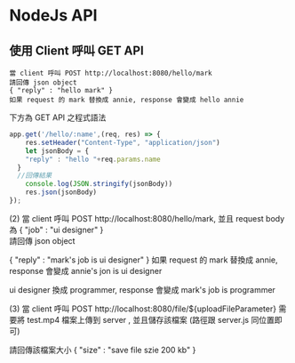 # NodeJs API

## 使用 Client 呼叫 GET API

```
當 client 呼叫 POST http://localhost:8080/hello/mark
請回傳 json object 
{ "reply" : "hello mark" }
如果 request 的 mark 替換成 annie, response 會變成 hello annie
```

下方為 GET API 之程式語法

```js
app.get('/hello/:name',(req, res) => {
	res.setHeader("Content-Type", "application/json")
	let jsonBody = {
    "reply" : "hello "+req.params.name
  }
  //回傳結果
	console.log(JSON.stringify(jsonBody))
	res.json(jsonBody)
});
```




(2) 當 client 呼叫 POST http://localhost:8080/hello/mark, 並且 request body 為 { "job" : "ui designer" }  
請回傳 json object 

{ "reply" : "mark's job is ui designer" }
如果 request 的 mark 替換成 annie, response 會變成 annie's jon is ui designer

ui designer 換成 programmer, response 會變成 mark's job is programmer

(3) 當 client 呼叫 POST http://localhost:8080/file/${uploadFileParameter}
需要將 test.mp4 檔案上傳到 server , 並且儲存該檔案 (路徑跟 server.js 同位置即可)

請回傳該檔案大小
{ "size" : "save file szie 200 kb" }
